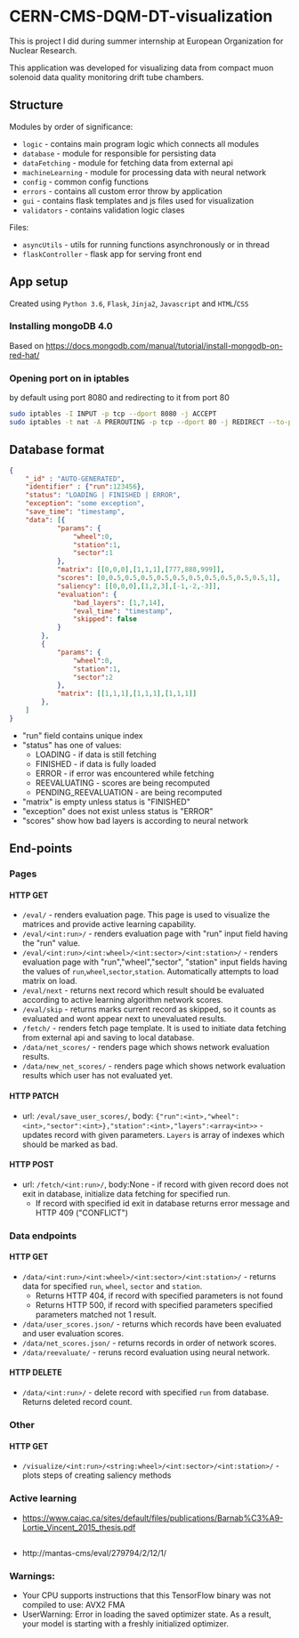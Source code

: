# CERN-CMS-DQM-DT-visualization

This is project I did during summer internship at European Organization for Nuclear Research.

This application was developed for visualizing data from compact muon solenoid data quality monitoring drift tube chambers.

## Structure

Modules by order of significance:

* `logic` - contains main program logic which connects all modules
* `database` - module for responsible for persisting data
* `dataFetching` - module for fetching data from external api
* `machineLearning` - module for processing data with neural network
* `config` - common config functions
* `errors`  - contains all custom error throw by application
* `gui` - contains flask templates and js files used for visualization
* `validators` - contains validation logic clases

Files:

* `asyncUtils` - utils for running functions asynchronously or in thread
* `flaskController` - flask app for serving front end

## App setup

Created using `Python 3.6`, `Flask`, `Jinja2`, `Javascript` and `HTML`/`CSS`

### Installing mongoDB 4.0

Based on
<https://docs.mongodb.com/manual/tutorial/install-mongodb-on-red-hat/>

### Opening port on in iptables

by default using port 8080 and redirecting to it from port 80

```bash
sudo iptables -I INPUT -p tcp --dport 8080 -j ACCEPT
sudo iptables -t nat -A PREROUTING -p tcp --dport 80 -j REDIRECT --to-port 8080
```

## Database format

```json
{  
    "_id" : "AUTO-GENERATED",
    "identifier" : {"run":123456},
    "status": "LOADING | FINISHED | ERROR",
    "exception": "some exception",
    "save_time": "timestamp",
    "data": [{
            "params": {
                "wheel":0,
                "station":1,
                "sector":1
            },
            "matrix": [[0,0,0],[1,1,1],[777,888,999]],
            "scores": [0,0.5,0.5,0.5,0.5,0.5,0.5,0.5,0.5,0.5,0.5,1],
            "saliency": [[0,0,0],[1,2,3],[-1,-2,-3]],
            "evaluation": {
                "bad_layers": [1,7,14],
                "eval_time": "timestamp",
                "skipped": false
            }
        },
        {
            "params": {
                "wheel":0,
                "station":1,
                "sector":2
            },
            "matrix": [[1,1,1],[1,1,1],[1,1,1]]
        },
    ]
}
```

* "run" field contains unique index
* "status" has one of values:
  * LOADING - if data is still fetching
  * FINISHED - if data is fully loaded
  * ERROR - if error was encountered while fetching
  * REEVALUATING - scores are being recomputed
  * PENDING_REEVALUATION - are being recomputed
* "matrix" is empty unless status is "FINISHED"
* "exception" does not exist unless status is "ERROR"
* "scores" show how bad layers is according to neural network

## End-points

### Pages

#### HTTP GET

* `/eval/` - renders evaluation page. This page is used to visualize the matrices and provide active learning capability.
* `/eval/<int:run>/` - renders evaluation page with "run" input field having the "run" value.
* `/eval/<int:run>/<int:wheel>/<int:sector>/<int:station>/` - renders evaluation page with "run","wheel","sector", "station" input fields having the values of `run`,`wheel`,`sector`,`station`. Automatically attempts to load matrix on load.
* `/eval/next` - returns next record which result should be evaluated according to active learning algorithm network scores.
* `/eval/skip` - returns marks current record as skipped, so it counts as evaluated and wont appear next to unevaluated results.
* `/fetch/` - renders fetch page template. It is used to initiate data fetching from external api and saving to local database.
* `/data/net_scores/` - renders page which shows network evaluation results.
* `/data/new_net_scores/` - renders page which shows network evaluation results which user has not evaluated yet.

#### HTTP PATCH

* url: `/eval/save_user_scores/`, body: `{"run":<int>,"wheel":<int>,"sector":<int>},"station":<int>,"layers":<array<int>>` - updates record with given parameters. `Layers` is array of indexes which should be marked as bad.

#### HTTP POST

* url: `/fetch/<int:run>/`, body:None  - if record with given record does not exit in database, initialize data fetching for specified run.
  * If record with specified id exit in database returns error message and HTTP 409 ("CONFLICT")

### Data endpoints

#### HTTP GET

* `/data/<int:run>/<int:wheel>/<int:sector>/<int:station>/` - returns data for specified `run`, `wheel`, `sector` and `station`.
  * Returns HTTP 404, if record with specified parameters is not found
  * Returns HTTP 500, if record with specified parameters specified parameters matched not 1 result.  
* `/data/user_scores.json/` - returns which records have been evaluated and user evaluation scores.
* `/data/net_scores.json/` - returns records in order of network scores.
* `/data/reevaluate/` - reruns record evaluation using neural network.

#### HTTP DELETE

* `/data/<int:run>/` - delete record with specified `run` from database. Returns deleted record count.

### Other

#### HTTP GET

* `/visualize/<int:run>/<string:wheel>/<int:sector>/<int:station>/` - plots steps of creating saliency methods


### Active learning

* https://www.caiac.ca/sites/default/files/publications/Barnab%C3%A9-Lortie_Vincent_2015_thesis.pdf

##

* http://mantas-cms/eval/279794/2/12/1/


### Warnings:

* Your CPU supports instructions that this TensorFlow binary was not compiled to use: AVX2 FMA
* UserWarning: Error in loading the saved optimizer state. As a result, your model is starting with a freshly initialized optimizer.